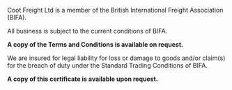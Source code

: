 Coot Freight Ltd is a member of the British International Freight Association (BIFA).

All business is subject to the current conditions of BIFA.

**A copy of the Terms and Conditions is available on request.**



We are insured for legal liability for loss or damage to goods and/or claim(s) for the breach of duty under the Standard Trading Conditions of BIFA.

**A copy of this certificate is available upon request.**
